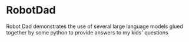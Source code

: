 # RobotDad
Robot Dad demonstrates the use of several large language models glued together by some python to provide answers to my kids' questions
